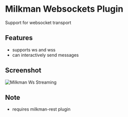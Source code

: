 # Milkman Websockets Plugin

Support for websocket transport

## Features

  * supports ws and wss
  * can interactively send messages
  
## Screenshot

![Milkman Ws Streaming](/img/gif/milkman-ws-demo.gif)


## Note

  * requires milkman-rest plugin
  
  